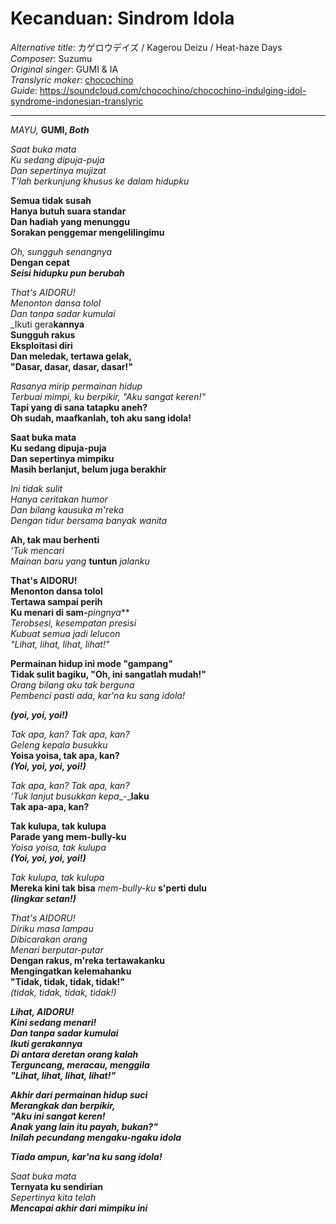 # Kecanduan: Sindrom Idola
_Alternative title_: カゲロウデイズ / Kagerou Deizu / Heat-haze Days  
_Composer_: Suzumu  
_Original singer_: GUMI & IA   
_Translyric maker_: [chocochino](http://soundcloud.com/chocochino)  
_Guide_: <https://soundcloud.com/chocochino/chocochino-indulging-idol-syndrome-indonesian-translyric>  

---

_MAYU,_ **GUMI, _Both_**

_Saat buka mata_  
_Ku sedang dipuja-puja_  
_Dan sepertinya mujizat_  
_T'lah berkunjung khusus ke dalam hidupku_  

**Semua tidak susah**  
**Hanya butuh suara standar**  
**Dan hadiah yang menunggu**  
**Sorakan penggemar mengelilingimu**  

_Oh, sungguh senangnya_  
**Dengan cepat**  
**_Seisi hidupku pun berubah_**  

_That's AIDORU!_  
_Menonton dansa tolol_  
_Dan tanpa sadar kumulai_  
_Ikuti gera**kannya**  
**Sungguh rakus**  
**Eksploitasi diri**  
**Dan meledak, tertawa gelak,**  
**"Dasar, dasar, dasar, dasar!"**  

_Rasanya mirip permainan hidup_  
_Terbuai mimpi, ku berpikir, "Aku sangat keren!"_  
**Tapi yang di sana tatapku aneh?**  
**Oh sudah, maafkanlah, toh aku sang idola!**  

**Saat buka mata**  
**Ku sedang dipuja-puja**  
**Dan sepertinya mimpiku**  
**Masih berlanjut, belum juga berakhir**  

_Ini tidak sulit_  
_Hanya ceritakan humor_  
_Dan bilang kausuka m'reka_  
_Dengan tidur bersama banyak wanita_  

**Ah, tak mau berhenti**  
_'Tuk mencari_  
_Mainan baru yang_ **tuntun** _jalanku_  

**That's AIDORU!**  
**Menonton dansa tolol**  
**Tertawa sampai perih**  
**Ku menari di sam-**_pingnya_**  
_Terobsesi, kesempatan presisi_  
_Kubuat semua jadi lelucon_  
_"Lihat, lihat, lihat, lihat!"_  

**Permainan hidup ini mode "gampang"**  
**Tidak sulit bagiku, "Oh, ini sangatlah mudah!"**  
_Orang bilang aku tak berguna_  
_Pembenci pasti ada, kar'na ku sang idola!_  

**_(yoi, yoi, yoi!)_**  

_Tak apa, kan? Tak apa, kan?_  
_Geleng kepala busukku_  
**Yoisa yoisa, tak apa, kan?**  
**_(Yoi, yoi, yoi, yoi!)_**  

_Tak apa, kan? Tak apa, kan?_  
_'Tuk lanjut busukkan kepa__-_**laku**  
**Tak apa-apa, kan?**  

**Tak kulupa, tak kulupa**  
**Parade yang mem-bully-ku**  
_Yoisa yoisa, tak kulupa_  
**_(Yoi, yoi, yoi, yoi!)_**  

_Tak kulupa, tak kulupa_  
**Mereka kini tak bisa** _mem-bully-ku_ **s'perti dulu**  
**_(lingkar setan!)_**  

_That's AIDORU!_  
_Diriku masa lampau_  
_Dibicarakan orang_  
_Menari berputar-putar_  
**Dengan rakus, m'reka tertawakanku**  
**Mengingatkan kelemahanku**  
**"Tidak, tidak, tidak, tidak!"**  
_(tidak, tidak, tidak, tidak!)_  

**_Lihat, AIDORU!_**  
**_Kini sedang menari!_**  
**_Dan tanpa sadar kumulai_**  
**_Ikuti gerakannya_**  
**_Di antara deretan orang kalah_**  
**_Terguncang, meracau, menggila_**  
**_"Lihat, lihat, lihat, lihat!"_**  

**_Akhir dari permainan hidup suci_**  
**_Merangkak dan berpikir,_**  
**_"Aku ini sangat keren!_**  
**_Anak yang lain itu payah, bukan?"_**  
**_Inilah pecundang mengaku-ngaku idola_**  

**_Tiada ampun, kar'na ku sang idola!_**  

_Saat buka mata_  
**Ternyata ku sendirian**  
_Sepertinya kita telah_  
**_Mencapai akhir dari mimpiku ini_**  